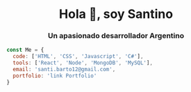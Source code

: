 
<h1 align = "center"> Hola 👋, soy Santino </h1>
<h3 align = "center"> Un apasionado desarrollador Argentino </h3>

```js
const Me = {
  code: ['HTML', 'CSS', 'Javascript', 'C#'],
  tools: ['React', 'Node', 'MongoDB', 'MySQL'],
  email: 'santi.barto12@gmail.com',
  portfolio: 'link Portfolio'
}
```
